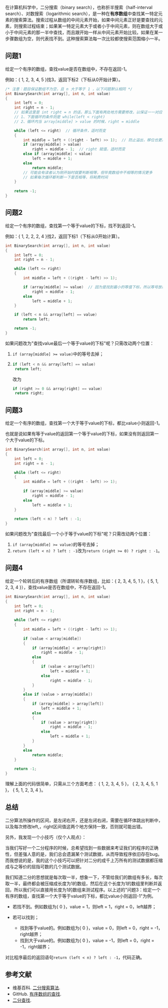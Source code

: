在计算机科学中，二分搜索（binary search），也称折半搜索（half-interval search）、对数搜索（logarithmic search），是一种在**有序数组**中查找某一特定元素的搜索算法。搜索过程从数组的中间元素开始，如果中间元素正好是要查找的元素，则搜索过程结束；如果某一特定元素大于或者小于中间元素，则在数组大于或小于中间元素的那一半中查找，而且跟开始一样从中间元素开始比较。如果在某一步骤数组为空，则代表找不到。这种搜索算法每一次比较都使搜索范围缩小一半。


## 问题1
给定一个有序的数组，查找value是否在数组中，不存在返回-1。

例如：{ 1, 2, 3, 4, 5 }找3，返回下标2（下标从0开始计算）。

```c++
/* 注意：题目保证数组不为空，且 n 大于等于 1 ，以下问题默认相同 */
int BinarySearch(int array[], int n, int value)
{
	int left = 0;
	int right = n - 1;
	// 如果这里是 int right = n 的话，那么下面有两处地方需要修改，以保证一一对应：
	// 1、下面循环的条件则是 while(left < right)
	// 2、循环内当 array[middle] > value 的时候，right = middle

	while (left <= right)  // 循环条件，适时而变
	{
		int middle = left + ((right - left) >> 1);  // 防止溢出，移位也更高效。同时，每次循环都需要更新。
		if (array[middle] > value)
			right = middle - 1;  // right 赋值，适时而变
		else if (array[middle] < value)
			left = middle + 1;
		else
			return middle;
		// 可能会有读者认为刚开始时就要判断相等，但毕竟数组中不相等的情况更多
		// 如果每次循环都判断一下是否相等，将耗费时间
	}
  
	return -1;
}
```
## 问题2

给定一个有序的数组，查找第一个等于value的下标，找不到返回-1。

例如：{ 1, 2, 2, 2, 4 }找2，返回下标1（下标从0开始计算）。

```c++
int BinarySearch(int array[], int n, int value)
{
    int left = 0;
    int right = n - 1;

    while (left <= right)
    {
        int middle = left + ((right - left) >> 1);

        if (array[middle] >= value)  // 因为是找到最小的等值下标，所以等号放在这里
            right = middle - 1;
        else
            left = middle + 1;
    }

    if (left < n && array[left] == value)
        return left;

    return -1;
}
```
如果问题改为"查找value最后一个等于value的下标"呢？只需改动两个位置：
1. `if (array[middle] >= value)`中的等号去掉；

2. ```c++
   if (left < n && array[left] == value)
   	return left;
   ```
   改为

   ```c++
   if (right >= 0 && array[right] == value)
   	return right;
   ```

## 问题3
给定一个有序的数组，查找第一个大于等于value的下标，都比value小则返回-1。

也就是说如果有等于value的返回第一个等于value的下标，如果没有则返回第一个大于value的下标。

```c++
int BinarySearch(int array[], int n, int value)
{
	int left = 0;
	int right = n - 1;

	while (left <= right)  
	{
		int middle = left + ((right - left) >> 1);
      
		if (array[middle] >= value)
			right = middle - 1;
		else
			left = middle + 1;
	}
    
	return (left < n) ? left : -1;
}
```
如果问题改为"查找最后一个小于等于value的下标"呢？只需改动两个位置：

1. `if (array[middle] >= value)`的等号去掉；
2. `return (left < n) ? left : -1`改为`return (right >= 0) ? right : -1`。

## 问题4
给定一个轮转后的有序数组（所谓转轮有序数组，比如：{ 2, 3, 4, 5, 1 }，{ 5, 1, 2, 3, 4 }），查找value是否在数组中，不存在返回-1。
```c++
int BinarySearch(int array[], int n, int value)
{
	int left = 0;
	int right = n - 1;
  
	while (left <= right)
	{
		int middle = left + ((right - left) >> 1);
      
		if (value < array[middle])
		{
			if (array[middle] < array[right])
				right = middle - 1;
			else
			{
				if (value < array[left])
					left = middle + 1;
				else
					right = middle - 1;
			}
		}
		else if (value > array[middle])
		{
			if (array[middle] > array[left])
				left = middle + 1;
			else
			{
				if (value > array[right])
					right = middle - 1;
				else
					left = middle + 1;
			}
		}
		else
			return middle;
	}
  
	return -1;
} 
```
理解上面的代码很简单，只需从三个方面考虑：
{ 1, 2, 3, 4, 5 }，
{ 2, 3, 4, 5, 1 }，
{ 5, 1, 2, 3, 4 }。

## 总结
二分算法所操作的区间，是左闭右开，还是左闭右闭，需要在循环体跳出判断中，以及每次修改left,，right区间值这两个地方保持一致，否则就可能出错。

另外，我发现一个小技巧（仅个人观点）：

当我们写好一个二分程序的时候，总希望找到一些数据来考证我们的程序的正确性，但差强人意的是，我们总会遗漏某个测试数据，从而导致程序依旧存在bug。而我想说的是，我的这个小技巧可以把针对二分的成千上万所有的测试数据都压缩成与之等价的屈指可数的几个测试数据。

我们知道二分的思想就是每次取一半，想象一下，不管给我们的数组有多长，每次取一半，最终都会被压缩成长度为1的数组，然后在这个长度为1的数组里判断并返回，所以我们可以直接用长度为1的数组来测试程序。以上述的"问题3：给定一个有序的数组，查找第一个大于等于value的下标，都比value小则返回-1"为例。

- 若找不到。例如数组为{ 0 }，value = 1，则left = 1，right = 0，left越界；

- 若可以找到；
  - 找到等于value的。例如数组为{ 0 }，value = 0，则left = 0，right = -1，right越界；
  - 找到大于value的。例如数组为{ 0 }，value = -1，则left = 0，right = -1，right越界；

对比程序最后的返回语句`return (left < n) ? left : -1`，代码正确。

## 参考文献

- 维基百科. [二分搜索算法](https://zh.wikipedia.org/wiki/%E4%BA%8C%E5%88%86%E6%90%9C%E7%B4%A2%E7%AE%97%E6%B3%95).
- GitHub.  [有序数组的查找](https://github.com/julycoding/The-Art-Of-Programming-By-July/blob/master/ebook/zh/04.01.md).
- [二分查找](http://www.cnblogs.com/luoxn28/p/5767571.html).